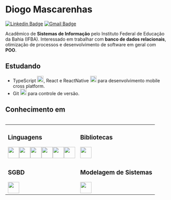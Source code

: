 # Diogo Mascarenhas 

[![Linkedin Badge](https://img.shields.io/badge/-Diogo%20Mascarenhas-00875f?style=flat-square&logo=Linkedin&logoColor=white&link=https://www.linkedin.com/in/diogomasc/)](https://www.linkedin.com/in/diogomasc/) 
[![Gmail Badge](https://img.shields.io/badge/-diogomascarenhas0574@gmail.com-00875f?style=flat-square&logo=Gmail&logoColor=white&link=mailto:diogomascarenhas0574@gmail.com)](mailto:diogomascarenhas0574@gmail.com)

Acadêmico de **Sistemas de Informação** pelo Instituto Federal de Educação da Bahia (IFBA).
Interessado em trabalhar com **banco de dados relacionais**, otimização de processos e desenvolvimento de software em geral com **POO**.

## Estudando

- TypeScript <img src="https://cdn.jsdelivr.net/gh/devicons/devicon@latest/icons/typescript/typescript-original.svg" width="20" height="20"/>, React e ReactNative <img src="https://cdn.jsdelivr.net/gh/devicons/devicon@latest/icons/react/react-original.svg" width="20" height="20"/> para desenvolvimento mobile cross platform.
- Git <img src="https://cdn.jsdelivr.net/gh/devicons/devicon@latest/icons/git/git-original.svg" width="20" height="20"/> para controle de versão.

## Conhecimento em

<div style="display: flex; justify-content: center;">
  <table>
    <tr>
      <td style="vertical-align: top;">
        <h3>Linguagens</h3>
        <div style="display: flex; flex-wrap: wrap;">
          <img src="https://cdn.jsdelivr.net/gh/devicons/devicon@latest/icons/c/c-original.svg" width="35" height="35"/> 
          <img src="https://cdn.jsdelivr.net/gh/devicons/devicon@latest/icons/java/java-original.svg" width="35" height="35"/>
          <img src="https://cdn.jsdelivr.net/gh/devicons/devicon@latest/icons/html5/html5-original.svg" width="35" height="35"/>  
          <img src="https://cdn.jsdelivr.net/gh/devicons/devicon@latest/icons/css3/css3-original.svg" width="35" height="35"/> 
          <img src="https://cdn.jsdelivr.net/gh/devicons/devicon@latest/icons/javascript/javascript-original.svg" width="35" height="35"/>   
          <img src="https://cdn.jsdelivr.net/gh/devicons/devicon@latest/icons/php/php-original.svg" width="35" height="35"/>  
        </div>
      </td>
      <td style="vertical-align: top;">
        <h3>Bibliotecas</h3>
        <div style="display: flex; flex-wrap: wrap;">
          <img src="https://cdn.jsdelivr.net/gh/devicons/devicon@latest/icons/bootstrap/bootstrap-original.svg" width="35" height="35"/> 
        </div>
      </td>
    </tr>
    <tr>
      <td style="vertical-align: top;">
        <h3>SGBD</h3>
        <div style="display: flex; flex-wrap: wrap;">
          <img src="https://cdn.jsdelivr.net/gh/devicons/devicon@latest/icons/mysql/mysql-original-wordmark.svg" width="35" height="35"/>
        </div>
      </td>
      <td style="vertical-align: top;">
        <h3>Modelagem de Sistemas</h3>
        <div style="display: flex; flex-wrap: wrap;">
          <img src="https://cdn.jsdelivr.net/gh/devicons/devicon@latest/icons/unifiedmodelinglanguage/unifiedmodelinglanguage-original.svg" width="35" height="35"/>   
        </div>
      </td>
    </tr>
  </table>
</div>
